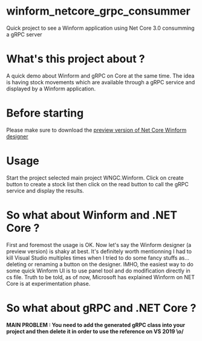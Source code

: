 # winform_netcore_grpc_consummer
Quick project to see a Winform application using Net Core 3.0 consumming a gRPC server

# What's this project about ?

A quick demo about Winform and gRPC on Core at the same time.
The idea is having stock movements which are available through a gRPC service and displayed by a Winform application. 

# Before starting
Please make sure to download the [preview version of Net Core Winform designer](https://devblogs.microsoft.com/dotnet/introducing-net-core-windows-forms-designer-preview-1/) 

# Usage
Start the project selected main project WNGC.Winform. 
Click on create button to create a stock list then click on the read button to call the gRPC service and display the results.

# So what about Winform and .NET Core ?
First and foremost the usage is OK. Now let's say the Winform designer (a preview version) is shaky at best. It's definitely worth mentionning I had to kill Visual Studio multiples times when I tried to do some fancy stuffs as... deleting or renaming a button on the designer.
IMHO, the easiest way to do some quick Winform UI is to use panel tool and do modification directly in cs file.
Truth to be told, as of now, Microsoft has explained Winform on NET Core is at experimentation phase.

# So what about gRPC and .NET Core ?
**MAIN PROBLEM : You need to add the generated gRPC class into your project and then delete it in order to use the reference on VS 2019 \o/**